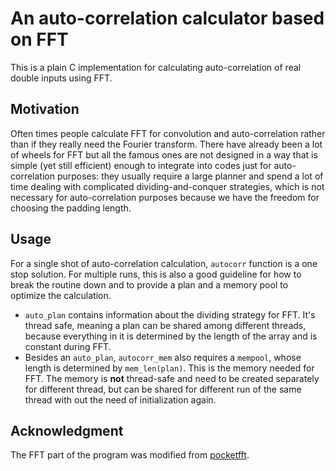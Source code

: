 An auto-correlation calculator based on FFT
==========================================

This is a plain C implementation for calculating auto-correlation of real 
double inputs using FFT.

## Motivation

Often times people calculate FFT for convolution and auto-correlation rather
than if they really need the Fourier transform. There have already been a lot of
wheels for FFT but all the famous ones are not designed in a way that is simple
(yet still efficient) enough to integrate into codes just for auto-correlation
purposes: they usually require a large planner and spend a lot of time dealing
with complicated dividing-and-conquer strategies, which is not necessary for
auto-correlation purposes because we have the freedom for choosing the padding
length. 

## Usage

For a single shot of auto-correlation calculation, `autocorr` function is a one
stop solution. For multiple runs, this is also a good guideline for how to break
the routine down and to provide a plan and a memory pool to optimize the
calculation.

- `auto_plan` contains information about the dividing strategy for FFT. 
   It's thread safe, meaning a plan can be shared among different threads, 
   because everything in it is determined by the length of the array and is
   constant during FFT. 
- Besides an `auto_plan`, `autocorr_mem` also requires a `mempool`, whose length
  is determined by `mem_len(plan)`. This is the memory needed for FFT. The
  memory is **not** thread-safe and need to be created separately for different
  thread, but can be shared for different run of the same thread with out the
  need of initialization again.

## Acknowledgment

The FFT part of the program was modified from
[pocketfft](https://gitlab.mpcdf.mpg.de/mtr/pocketfft).
